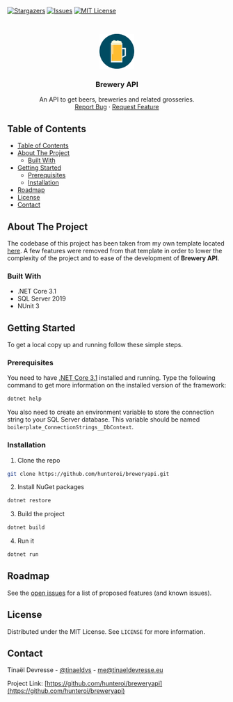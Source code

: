 [![Stargazers][stars-shield]][stars-url]
[![Issues][issues-shield]][issues-url]
[![MIT License][license-shield]][license-url]

<br />
<p align="center">
  <a href="https://github.com/hunteroi/breweryapi">
    <img src="docs/logo.png" alt="Logo" width="80" height="80">
  </a>

  <h3 align="center">Brewery API</h3>

  <p align="center">
    An API to get beers, breweries and related grosseries.
    <br />
    <a href="https://github.com/hunteroi/breweryapi/issues">Report Bug</a>
    ·
    <a href="https://github.com/hunteroi/breweryapi/issues">Request Feature</a>
  </p>
</p>



<!-- TABLE OF CONTENTS -->
## Table of Contents

- [Table of Contents](#table-of-contents)
- [About The Project](#about-the-project)
  - [Built With](#built-with)
- [Getting Started](#getting-started)
  - [Prerequisites](#prerequisites)
  - [Installation](#installation)
- [Roadmap](#roadmap)
- [License](#license)
- [Contact](#contact)



<!-- ABOUT THE PROJECT -->
## About The Project

The codebase of this project has been taken from my own template located [here](https://github.com/hunteroi/aspnetcore3.1-backend-boilerplate). A few features were removed from that template in order to lower the complexity of the project and to ease of the development of **Brewery API**.

### Built With

* .NET Core 3.1
* SQL Server 2019
* NUnit 3



<!-- GETTING STARTED -->
## Getting Started

To get a local copy up and running follow these simple steps.

### Prerequisites

You need to have [.NET Core 3.1](https://dotnet.microsoft.com/download/dotnet-core/3.1) installed and running. Type the following command to get more information on the installed version of the framework:
```sh
dotnet help
```
You also need to create an environment variable to store the connection string to your SQL Server database. This variable should be named `boilerplate_ConnectionStrings__DbContext`.

### Installation
 
1. Clone the repo
```sh
git clone https://github.com/hunteroi/breweryapi.git
```
2. Install NuGet packages
```sh
dotnet restore
```
3. Build the project
```sh
dotnet build
```
4. Run it
```sh
dotnet run
```



<!-- ROADMAP -->
## Roadmap

See the [open issues](https://github.com/hunteroi/breweryapi/issues) for a list of proposed features (and known issues).



<!-- LICENSE -->
## License

Distributed under the MIT License. See `LICENSE` for more information.



<!-- CONTACT -->
## Contact

Tinaël Devresse - [@tinaeldvs](https://twitter.com/tinaeldvs) - me@tinaeldevresse.eu

Project Link: [https://github.com/hunteroi/breweryapi](https://github.com/hunteroi/breweryapi)


<!-- MARKDOWN LINKS & IMAGES -->
<!-- https://www.markdownguide.org/basic-syntax/#reference-style-links -->
[stars-shield]: https://img.shields.io/github/stars/hunteroi/breweryapi.svg?style=flat-square
[stars-url]: https://github.com/hunteroi/breweryapi/stargazers
[issues-shield]: https://img.shields.io/github/issues/hunteroi/breweryapi.svg?style=flat-square
[issues-url]: https://github.com/hunteroi/breweryapi/issues
[license-shield]: https://img.shields.io/github/license/hunteroi/breweryapi.svg?style=flat-square
[license-url]: https://github.com/hunteroi/breweryapi/blob/master/LICENSE.md
